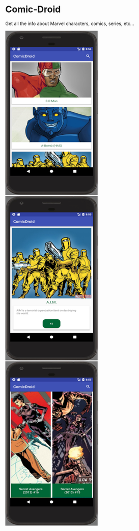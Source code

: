 # Comic-Droid
Get all the info about Marvel characters, comics, series, etc... 

<div>
  <img src="Screenshots/screen1.png" alt="Main page of ZooReact App" width="290" height="515">
  <img src="Screenshots/screen2.png" alt="Project list page of ZooReact App" width="290" height="515">
  <img src="Screenshots/screen3.png" alt="Project detail page of ZooReact App" width="290" height="515">
</div>
